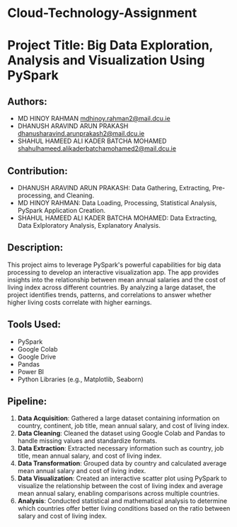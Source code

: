 # Cloud-Technology-Assignment
# Project Title: Big Data Exploration, Analysis and Visualization Using PySpark

## Authors:
- MD HINOY RAHMAN <mdhinoy.rahman2@mail.dcu.ie>
- DHANUSH ARAVIND ARUN PRAKASH <dhanusharavind.arunprakash2@mail.dcu.ie>
- SHAHUL HAMEED ALI KADER BATCHA MOHAMED <shahulhameed.alikaderbatchamohamed2@mail.dcu.ie>

## Contribution:
- DHANUSH ARAVIND ARUN PRAKASH: Data Gathering, Extracting, Pre-processing, and Cleaning. 
- MD HINOY RAHMAN: Data Loading, Processing, Statistical Analysis, PySpark Application Creation.
- SHAHUL HAMEED ALI KADER BATCHA MOHAMED: Data Extracting, Data Exlploratory Analysis, Explanatory Analysis. 

## Description:
This project aims to leverage PySpark's powerful capabilities for big data processing to develop an interactive visualization app. The app provides insights into the relationship between mean annual salaries and the cost of living index across different countries. By analyzing a large dataset, the project identifies trends, patterns, and correlations to answer whether higher living costs correlate with higher earnings.

## Tools Used:
- PySpark
- Google Colab
- Google Drive
- Pandas
- Power BI
- Python Libraries (e.g., Matplotlib, Seaborn)

## Pipeline:
1. **Data Acquisition**: Gathered a large dataset containing information on country, continent, job title, mean annual salary, and cost of living index.
2. **Data Cleaning**: Cleaned the dataset using Google Colab and Pandas to handle missing values and standardize formats.
3. **Data Extraction**: Extracted necessary information such as country, job title, mean annual salary, and cost of living index.
4. **Data Transformation**: Grouped data by country and calculated average mean annual salary and cost of living index.
5. **Data Visualization**: Created an interactive scatter plot using PySpark to visualize the relationship between the cost of living index and average mean annual salary, enabling comparisons across multiple countries.
6. **Analysis**: Conducted statistical and mathematical analysis to determine which countries offer better living conditions based on the ratio between salary and cost of living index.

